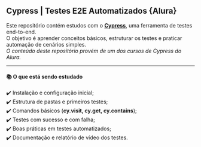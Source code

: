 ## Cypress | Testes E2E Automatizados {Alura}

Este repositório contém estudos com o **[Cypress](https://www.cypress.io/)**, uma ferramenta de testes end-to-end.<br>
O objetivo é aprender conceitos básicos, estruturar os testes e praticar automação de cenários simples.<br>
*O conteúdo deste repositório provém de um dos cursos de Cypress do Alura.*

---

#### 📚 O que está sendo estudado
✔️ Instalação e configuração inicial;<br>
✔️ Estrutura de pastas e primeiros testes;<br>
✔️ Comandos básicos (**cy.visit, cy.get, cy.contains**);<br>
✔️ Testes com sucesso e com falha;<br> 
✔️ Boas práticas em testes automatizados;<br>
✔️ Documentação e relatório de vídeo dos testes.
